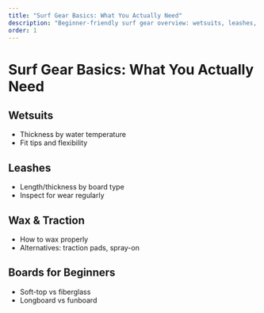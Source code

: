 ```yaml
---
title: "Surf Gear Basics: What You Actually Need"
description: "Beginner-friendly surf gear overview: wetsuits, leashes, wax/traction, and beginner board choices."
order: 1
---
```


# Surf Gear Basics: What You Actually Need

## Wetsuits

- Thickness by water temperature
- Fit tips and flexibility

## Leashes

- Length/thickness by board type
- Inspect for wear regularly

## Wax & Traction

- How to wax properly
- Alternatives: traction pads, spray-on

## Boards for Beginners

- Soft-top vs fiberglass
- Longboard vs funboard
